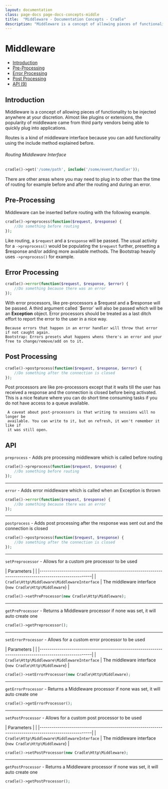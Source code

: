 ```yaml
---
layout: documentation
class: page-docs page-docs-concepts-middle
title:  "Middleware - Documentation Concepts - Cradle"
description: "Middleware is a concept of allowing pieces of functionality to be injected anywhere at your discretion. "
---
```

# Middleware
 - [Introduction](#intro)
 - [Pre-Processing](#pre)
 - [Error Processing](#error)
 - [Post Processing](#post)
 - [API (9)](#api)

<a name="intro"></a>
## Introduction

Middleware is a concept of allowing pieces of functionality to be injected
anywhere at your discretion. Almost like plugins or extensions, the popularity
of middleware came from third party vendors being able to quickly plug into
applications.

Routes is a kind of middleware interface because you can add functionality
using the include method explained before.

###### Routing Middleware Interface
```php
cradle()->get('/some/path', include('/some/event/handler'));
```

There are other areas where you may need to plug in to other than the time of
routing for example before and after the routing and during an error.

<a name="pre"></a>
## Pre-Processing
Middleware can be inserted before routing with the following example.

```php
cradle()->preprocess(function($request, $response) {
    //Do something before routing
});
```

Like routing, a `$request` and a `$response` will be passed. The usual
activity for a `->preprocess()` would be populating the `$request` further,
presetting a $response and/or adding more available methods. The Bootstrap
heavily uses `->preprocess()` for example.

<a name="error"></a>
## Error Processing

```php
cradle()->error(function($request, $response, $error) {
    //Do something because there was an error
});
```

With error processors, like pre-processors a $request and a $response will be
passed. A third argument called `$error` will also be passed which will be an
**Exception** object. Error processors should be treated as a last ditch effort
to report the error to the user in a nice way.

```danger
Because errors that happen in an error handler will throw that error if not caught again.
Bootstrap: Errors presets what happens whens there's an error and your free to change/remove/add on to it.
```

<a name="post"></a>
## Post Processing
```php
cradle()->postprocess(function($request, $response, $error) {
    //Do something after the connection is closed
});
```

Post processors are like pre-processors except that it waits till the user
has received a response and the connection is closed before being activated.
This is a nice feature where you can do short time consuming tasks if you do
not have access to a queue available.

```warning
 A caveat about post-processors is that writing to sessions will no longer be
 available. You can write to it, but on refresh, it won't remember it like if
 it was still open.
```

<a name="api"></a>
## API

`preprocess` - Adds pre processing middleware which is called before routing

```php
cradle()->preprocess(function($request, $response) {
    //Do something before routing
});
```

----

`error` - Adds error middleware which is called when an Exception is thrown

```php
cradle()->error(function($request, $response) {
    //Do something because there was an error
});
```

----

`postprocess` - Adds post processing after the response was sent out and the connection is closed

```php
cradle()->postprocess(function($request, $response) {
    //Do something after the connection is closed
});
```

----

`setPreprocessor` - Allows for a custom pre processor to be used

| Parameters                                   |                                                         |
|--------------------------------------------------------------------------------------------------------|
| `Cradle\Http\Middleware\MiddlewareInterface` | The middleware interface (`new Cradle\Http\Middleware`) |

```php
cradle()->setPreProcessor(new Cradle\Http\Middleware);
```

----

 `getPreProcessor` - Returns a Middleware processor if none was set, it will auto create one


```php
cradle()->getPreprocessor();
```

----

`setErrorProcessor` - Allows for a custom error processor to be used

| Parameters                                   |                                                         |
|--------------------------------------------------------------------------------------------------------|
| `Cradle\Http\Middleware\MiddlewareInterface` | The middleware interface (`new Cradle\Http\Middleware`) |

```php
cradle()->setErrorProcessor(new Cradle\Http\Middleware);
```

----

 `getErrorProcessor` - Returns a Middleware processor if none was set, it will auto create one


```php
cradle()->getErrorProcessor();
```

----

`setPostProcessor` - Allows for a custom post processor to be used

| Parameters                                   |                                                         |
|--------------------------------------------------------------------------------------------------------|
| `Cradle\Http\Middleware\MiddlewareInterface` | The middleware interface (`new Cradle\Http\Middleware`) |

```php
cradle()->setPostProcessor(new Cradle\Http\Middleware);
```

----

 `getPostProcessor` - Returns a Middleware processor if none was set, it will auto create one


```php
cradle()->getPostProcessor();
```
